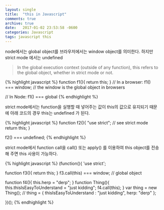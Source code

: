 ```yaml
---
layout: single
title:  "this in Javascript"
comments: true
archive: true
date:   2017-01-02 23:53:58 -0600
categories: Javascript
tags: javascript this
---
```


node에서는 global object를 브라우저에서는 window object를 의미한다. 하지만 strict mode 에서는 undefined

>In the global execution context (outside of any function), this refers to the global object, whether in strict mode or not.

{% highlight javascript %}
function f1(){
  return this;
}
// In a browser:
f1() === window; // the window is the global object in browsers

// In Node:
f1() === global
{% endhighlight %}

strict mode에서는 function을 실행할 때 넣어주는 값이 this의 값으로 유지되기 때문에 아래 코드의 경우 this는 undefined 가 된다.

{% highlight javascript %}
function f2(){
  "use strict"; // see strict mode
  return this;
}

f2() === undefined;
{% endhighlight %}

strict mode에서 function call을 call() 또는 apply() 를 이용하여 this object를 전송해 주면 this 사용이 가능하다.

{% highlight javascript %}
(function(){
  'use strict';

  function f3(){
    return this;
  }
  f3.call(this) === window; // global object

  function f4(){
    this.herp = "derp";
  }
  function Thing(){
    this.thisIsEasyToUnderstand = "just kidding";
    f4.call(this);
  }
  var thing = new Thing();
  // thing = { thisIsEasyToUnderstand : "just kidding", herp: "derp" };

})();
{% endhighlight %}
